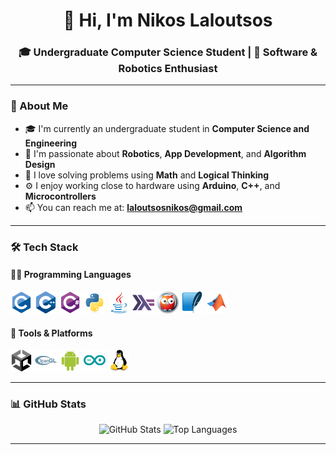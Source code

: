 <h1 align="center">👋 Hi, I'm Nikos Laloutsos</h1>
<h3 align="center">🎓 Undergraduate Computer Science Student | 🤖 Software & Robotics Enthusiast</h3>

---

### 🧠 About Me

- 🎓 I'm currently an undergraduate student in **Computer Science and Engineering**  
- 🤖 I'm passionate about **Robotics**, **App Development**, and **Algorithm Design**  
- 🧩 I love solving problems using **Math** and **Logical Thinking**  
- ⚙️ I enjoy working close to hardware using **Arduino**, **C++**, and **Microcontrollers**  
- 📫 You can reach me at: **laloutsosnikos@gmail.com**

---

### 🛠️ Tech Stack

#### 🧑‍💻 Programming Languages
<p>
  <img src="https://raw.githubusercontent.com/devicons/devicon/master/icons/c/c-original.svg" alt="C" width="35"/>
  <img src="https://raw.githubusercontent.com/devicons/devicon/master/icons/cplusplus/cplusplus-original.svg" alt="C++" width="35"/>
  <img src="https://raw.githubusercontent.com/devicons/devicon/master/icons/csharp/csharp-original.svg" alt="C#" width="35"/>
  <img src="https://raw.githubusercontent.com/devicons/devicon/master/icons/python/python-original.svg" alt="Python" width="35"/>
  <img src="https://raw.githubusercontent.com/devicons/devicon/master/icons/java/java-original.svg" alt="Java" width="35"/>
  <img src="https://raw.githubusercontent.com/devicons/devicon/master/icons/haskell/haskell-original.svg" alt="Haskell" width="35"/>
  <img src="https://raw.githubusercontent.com/devicons/devicon/master/icons/prolog/prolog-original.svg" alt="Prolog" width="35"/>
  <img src="https://raw.githubusercontent.com/devicons/devicon/master/icons/sqlite/sqlite-original.svg" alt="SQLite" width="35"/>
  <img src="https://raw.githubusercontent.com/devicons/devicon/master/icons/matlab/matlab-original.svg" alt="MATLAB" width="35"/>
</p>

#### 🧰 Tools & Platforms
<p>
  <img src="https://raw.githubusercontent.com/devicons/devicon/master/icons/unity/unity-original.svg" alt="Unity" width="35"/>
  <img src="https://raw.githubusercontent.com/devicons/devicon/master/icons/opengl/opengl-original.svg" alt="OpenGL" width="35"/>
  <img src="https://raw.githubusercontent.com/devicons/devicon/master/icons/android/android-original.svg" alt="Android" width="35"/>
  <img src="https://raw.githubusercontent.com/devicons/devicon/master/icons/arduino/arduino-original.svg" alt="Arduino" width="35"/>
  <img src="https://raw.githubusercontent.com/devicons/devicon/master/icons/linux/linux-original.svg" alt="Linux" width="35"/>
</p>

---

### 📊 GitHub Stats

<p align="center">
  <img src="https://github-readme-stats.vercel.app/api?username=laloutsos&show_icons=true&theme=tokyonight&hide_border=true" width="48%" alt="GitHub Stats"/>
  <img src="https://github-readme-stats.vercel.app/api/top-langs/?username=laloutsos&layout=compact&theme=tokyonight&hide_border=true" width="48%" alt="Top Languages"/>
</p>

---

